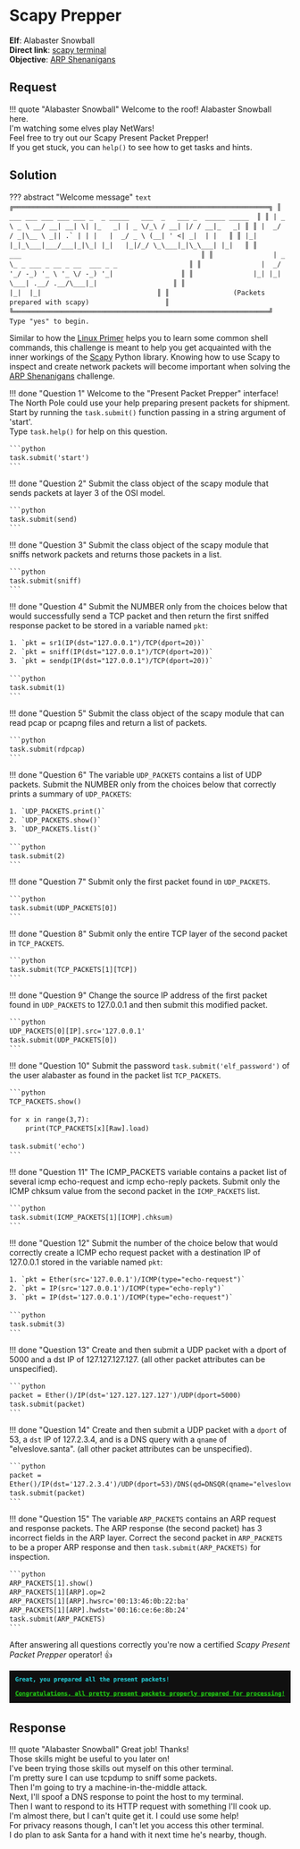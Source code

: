 # Scapy Prepper

**Elf**: Alabaster Snowball<br/>
**Direct link**: [scapy terminal](https://docker2020.kringlecon.com/?challenge=scapy&id=6be34f0d-8ae4-41a6-a85b-d50624c5c19c)<br/>
**Objective**: [ARP Shenanigans](../objectives/o9.md)


## Request

!!! quote "Alabaster Snowball"
    Welcome to the roof! Alabaster Snowball here.<br/>
    I'm watching some elves play NetWars!<br/>
    Feel free to try out our Scapy Present Packet Prepper!<br/>
    If you get stuck, you can `help()` to see how to get tasks and hints.


## Solution

??? abstract "Welcome message"
    ```text
    ╔════════════════════════════════════════════════════════════════╗
    ║  ___ ___ ___ ___ ___ _  _ _____   ___  _   ___ _  _____ _____  ║
    ║ | _ \ _ \ __/ __| __| \| |_   _| | _ \/_\ / __| |/ / __|_   _| ║
    ║ |  _/   / _|\__ \ _|| .` | | |   |  _/ _ \ (__| ' <| _|  | |   ║
    ║ |_| |_|_\___|___/___|_|\_| |_|   |_|/_/ \_\___|_|\_\___| |_|   ║
    ║                ___                                             ║
    ║               | _ \_ _ ___ _ __ _ __  ___ _ _                  ║
    ║               |  _/ '_/ -_) '_ \ '_ \/ -_) '_|                 ║
    ║               |_| |_| \___| .__/ .__/\___|_|                   ║
    ║                           |_|  |_|                             ║
    ║                (Packets prepared with scapy)                   ║
    ╚════════════════════════════════════════════════════════════════╝
    Type "yes" to begin.
    ```

Similar to how the [Linux Primer](./h3.md) helps you to learn some common shell commands, this challenge is meant to help you get acquainted with the inner workings of the [Scapy](https://scapy.net/) Python library. Knowing how to use Scapy to inspect and create network packets will become important when solving the [ARP Shenanigans](../objectives/o9.md) challenge.

!!! done "Question 1"
    Welcome to the "Present Packet Prepper" interface! The North Pole could use your help preparing present packets for shipment.<br/>
    Start by running the `task.submit()` function passing in a string argument of 'start'.<br/>
    Type `task.help()` for help on this question.

    ```python
    task.submit('start')
    ```

!!! done "Question 2"
    Submit the class object of the scapy module that sends packets at layer 3 of the OSI model.

    ```python
    task.submit(send)
    ```

!!! done "Question 3"
    Submit the class object of the scapy module that sniffs network packets and returns those packets in a list.

    ```python
    task.submit(sniff)
    ```

!!! done "Question 4"
    Submit the NUMBER only from the choices below that would successfully send a TCP packet and then return the first sniffed response packet to be stored in a variable named `pkt`:

    1. `pkt = sr1(IP(dst="127.0.0.1")/TCP(dport=20))`
    2. `pkt = sniff(IP(dst="127.0.0.1")/TCP(dport=20))`
    3. `pkt = sendp(IP(dst="127.0.0.1")/TCP(dport=20))`

    ```python
    task.submit(1)
    ```

!!! done "Question 5"
    Submit the class object of the scapy module that can read pcap or pcapng files and return a list of packets.

    ```python
    task.submit(rdpcap)
    ```

!!! done "Question 6"
    The variable `UDP_PACKETS` contains a list of UDP packets. Submit the NUMBER only from the choices below that correctly prints a summary of `UDP_PACKETS`:
    
    1. `UDP_PACKETS.print()`
    2. `UDP_PACKETS.show()`
    3. `UDP_PACKETS.list()`

    ```python
    task.submit(2)
    ```

!!! done "Question 7"
    Submit only the first packet found in `UDP_PACKETS`.

    ```python
    task.submit(UDP_PACKETS[0])
    ```

!!! done "Question 8"
    Submit only the entire TCP layer of the second packet in `TCP_PACKETS`.

    ```python
    task.submit(TCP_PACKETS[1][TCP])
    ```

!!! done "Question 9"
    Change the source IP address of the first packet found in `UDP_PACKETS` to 127.0.0.1 and then submit this modified packet.

    ```python
    UDP_PACKETS[0][IP].src='127.0.0.1'
    task.submit(UDP_PACKETS[0])
    ```

!!! done "Question 10"
    Submit the password `task.submit('elf_password')` of the user alabaster as found in the packet list `TCP_PACKETS`.

    ```python
    TCP_PACKETS.show()

    for x in range(3,7):
        print(TCP_PACKETS[x][Raw].load)

    task.submit('echo')
    ```

!!! done "Question 11"
    The ICMP_PACKETS variable contains a packet list of several icmp echo-request and icmp echo-reply packets. Submit only the ICMP chksum value from the second packet in the `ICMP_PACKETS` list.

    ```python
    task.submit(ICMP_PACKETS[1][ICMP].chksum)
    ```

!!! done "Question 12"
    Submit the number of the choice below that would correctly create a ICMP echo request packet with a destination IP of 127.0.0.1 stored in the variable named `pkt`:
    
    1. `pkt = Ether(src='127.0.0.1')/ICMP(type="echo-request")`
    2. `pkt = IP(src='127.0.0.1')/ICMP(type="echo-reply")`
    3. `pkt = IP(dst='127.0.0.1')/ICMP(type="echo-request")`

    ```python
    task.submit(3)
    ```

!!! done "Question 13"
    Create and then submit a UDP packet with a dport of 5000 and a dst IP of 127.127.127.127. (all other packet attributes can be unspecified).

    ```python
    packet = Ether()/IP(dst='127.127.127.127')/UDP(dport=5000)
    task.submit(packet)
    ```

!!! done "Question 14"
    Create and then submit a UDP packet with a `dport` of 53, a `dst` IP of 127.2.3.4, and is a DNS query with a `qname` of "elveslove.santa". (all other packet attributes can be unspecified).

    ```python
    packet = Ether()/IP(dst='127.2.3.4')/UDP(dport=53)/DNS(qd=DNSQR(qname="elveslove.santa"))
    task.submit(packet)
    ```

!!! done "Question 15"
    The variable `ARP_PACKETS` contains an ARP request and response packets. The ARP response (the second packet) has 3 incorrect fields in the ARP layer. Correct the second packet in `ARP_PACKETS` to be a proper ARP response and then `task.submit(ARP_PACKETS)` for inspection.

    ```python
    ARP_PACKETS[1].show()
    ARP_PACKETS[1][ARP].op=2
    ARP_PACKETS[1][ARP].hwsrc='00:13:46:0b:22:ba'
    ARP_PACKETS[1][ARP].hwdst='00:16:ce:6e:8b:24'
    task.submit(ARP_PACKETS)
    ```

After answering all questions correctly you're now a certified *Scapy Present Packet Prepper* operator! :thumbsup:

![Completed](../img/hints/h9/completed.png)

## Response

!!! quote "Alabaster Snowball"
    Great job! Thanks!<br/>
    Those skills might be useful to you later on!<br/>
    I've been trying those skills out myself on this other terminal.<br/>
    I'm pretty sure I can use tcpdump to sniff some packets.<br/>
    Then I'm going to try a machine-in-the-middle attack.<br/>
    Next, I'll spoof a DNS response to point the host to my terminal.<br/>
    Then I want to respond to its HTTP request with something I'll cook up.<br/>
    I'm almost there, but I can't quite get it. I could use some help!<br/>
    For privacy reasons though, I can't let you access this other terminal.<br/>
    I do plan to ask Santa for a hand with it next time he's nearby, though.

